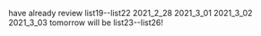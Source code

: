 have already review list19--list22
2021_2_28
2021_3_01
2021_3_02
2021_3_03
tomorrow will be list23--list26!
